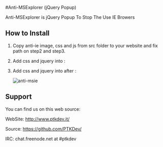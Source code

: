 #Anti-MSExplorer (jQuery Popup)

Anti-MSExplorer is jQuery Popup To Stop The Use IE Browers

## How to Install

1) Copy anti-ie image, css and js from src folder to your website and fix path on step2 and step3.

2) Add css and jquery into <head></head>:
		<link href="./css/jquery.mobile-1.2.0.min.css" rel="stylesheet" />
		<script src="./js/jquery.js"></script>
		<script src="./js/jquery.mobile-1.2.0.min.js"></script>
		<script type="text/javascript" language="JavaScript">
			$("#anti-msie").css("width", "300px");
			$("#anti-msie").css("height", "480px");
			$(":jqmData(role='page'):last").on("pageshow", function(event) {
			  $("#anti-msie", $(this)).popup("open");
			});
		</script>
    
3) Add css and jquery into after <body>:
		<div id="anti-msie" data-role="popup" data-history="false" >
			<p><img src="./img/anti-msie_it.png" alt="anti-msie" /><br /><p>
		</div>


## Support

You can find us on this web source:

WebSite: http://www.ptkdev.it/

Source: https://github.com/PTKDev/

IRC: chat.freenode.net at #ptkdev

